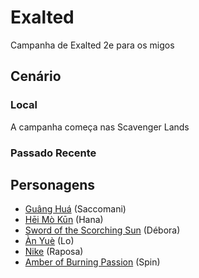 # Exalted
Campanha de Exalted 2e para os migos

## Cenário

### Local
A campanha começa nas Scavenger Lands

### Passado Recente

## Personagens
- [Guâng Huá](./characters/guang_hua.md) (Saccomani)
- [Hēi Mò Kūn](./characters/hei_mo_kun.md)  (Hana)
- [Sword of the Scorching Sun](./characters/sword_of_the_scorching_sun.md) (Débora)
- [Àn Yuè](./characters/an_yue.md) (Lo)
- [Nike](./characters/nike.md) (Raposa)
- [Amber of Burning Passion](./characters/amber_of_burning_passion.md) (Spin)
